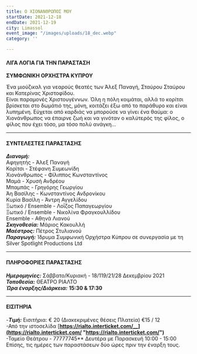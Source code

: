 ```yaml
---
title: Ο ΧΙΟΝΑΝΘΡΩΠΟΣ ΜΟΥ
startDate: 2021-12-18
endDate: 2021-12-19
city: Limassol
event_image: "/images/uploads/18_dec.webp"
category: ''

---
```

#### ΛΙΓΑ ΛΟΓΙΑ ΓΙΑ ΤΗΝ ΠΑΡΑΣΤΑΣΗ

**ΣΥΜΦΩΝΙΚΗ ΟΡΧΗΣΤΡΑ ΚΥΠΡΟΥ**

Ένα μιούζικαλ για νεαρούς θεατές των Άλεξ Παναγή, Σταύρου Σταύρου και Κατερίνας Χριστοφίδου.  
Είναι παραμονές Χριστουγέννων. Όλη η πόλη κοιμάται, αλλά το κορίτσι βρίσκεται στο δωμάτιό της, μόνη, κοιτάζει έξω από το παράθυρο και είναι λυπημένη. Εύχεται από καρδιάς να μπορούσε να γίνει ένα θαύμα: ο Χιονάνθρωπος να έπαιρνε ζωή και να γινόταν ο καλύτερός της φίλος, ο φίλος που έχει τόσο, μα τόσο πολύ ανάγκη…

***

#### ΣΥΝΤΕΛΕΣΤΕΣ ΠΑΡΑΣΤΑΣΗΣ

**_Διανομή:_**  
Αφηγητής - Άλεξ Παναγή  
Κορίτσι - Στέφανη Συμεωνίδη  
Χιονάνθρωπος - Φίλιππος Κωνσταντίνος  
Μαμά - Χρυσή Ανδρέου  
Μπαμπάς - Γρηγόρης Γεωργίου  
Άη Βασίλης - Κωνσταντίνος Ανδρονίκου  
Κυρία Βασίλη - Άντρη Αγγελίδου  
Ξωτικό / Ensemble - Λοΐζος Παπαγεωργίου  
Ξωτικό / Ensemble - Νικολίνα Φραγκουλλίδου  
Ensemble - Αθηνά Λιανού  
**_Σκηνοθεσία:_** Μάριος Κακουλλή  
**_Μαέστρος:_** Πέτρος Στυλιανού  
**_Παραγωγή:_** Ίδρυμα Συμφωνική Ορχήστρα Κύπρου σε συνεργασία με τη Silver Spotlight Productions Ltd

***

#### ΠΛΗΡΟΦΟΡΙΕΣ ΠΑΡΑΣΤΑΣΗΣ

**_Ημερομηνίες:_** Σάββατο/Κυριακή - 18/119/21/28 Δεκεμβρίου 2021  
**_Τοποθεσία:_** ΘΕΑΤΡΟ ΡΙΑΛΤΟ  
**_Ώρα έναρξης/Διάρκεια:_** **15:30 & 17:30**

***

#### ΕΙΣΙΤΗΡΙΑ

\-**_Τιμή:_** Εισιτήρια: € 20 (Διακεκριμένες θέσεις Πλατεία) €15 / 12  
\-Από την ιστοσελίδα [**https://rialto.interticket.com/__](https://rialto.interticket.com/ "https://rialto.interticket.com/")**  
\-Ταμείο Θεάτρου - 77777745** Δευτέρα με Παρασκευή 10:00 - 15:00  
​Επίσης, τις ημέρες των παραστάσεων δύο ώρες πριν την έναρξη τους.